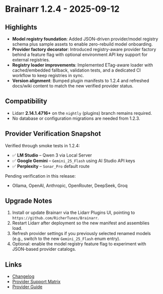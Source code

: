 # Brainarr 1.2.4 - 2025-09-12

## Highlights

- **Model registry foundation**: Added JSON-driven provider/model registry schema plus sample assets to enable zero-rebuild model onboarding.
- **Provider factory decorator**: Introduced registry-aware provider factory behind a feature flag with optional environment API key support for external registries.
- **Registry loader improvements**: Implemented ETag-aware loader with cached/embedded fallback, validation tests, and a dedicated CI workflow to keep registries in sync.
- **Version alignment**: Bumped plugin manifests to 1.2.4 and refreshed docs/wiki content to match the new verified provider status.

## Compatibility

- Lidarr **2.14.1.4716+** on the `nightly` (plugins) branch remains required.
- No database or configuration migrations are needed from 1.2.3.

## Provider Verification Snapshot

Verified through smoke tests in 1.2.4:

- ✅ **LM Studio** – Qwen 3 via Local Server
- ✅ **Google Gemini** – `Gemini_25_Flash` using AI Studio API keys
- ✅ **Perplexity** – `Sonar_Pro` default route

Pending verification in this release:

- Ollama, OpenAI, Anthropic, OpenRouter, DeepSeek, Groq

## Upgrade Notes

1. Install or update Brainarr via the Lidarr Plugins UI, pointing to `https://github.com/RicherTunes/Brainarr`.
2. Restart Lidarr after deployment so the new manifest and assemblies load.
3. Refresh provider settings if you previously selected renamed models (e.g., switch to the new `Gemini_25_Flash` enum entry).
4. Optional: enable the model registry feature flag to experiment with JSON-based provider catalogs.

## Links

- [Changelog](../CHANGELOG.md#124---2025-09-12)
- [Provider Support Matrix](../PROVIDER_SUPPORT_MATRIX.md)
- [Provider Guide](../PROVIDER_GUIDE.md)
